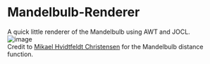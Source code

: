 # Mandelbulb-Renderer
A quick little renderer of the Mandelbulb using AWT and JOCL. <br>
![image](https://user-images.githubusercontent.com/45949286/196750770-37e89379-c692-47c2-a847-0432364392d2.png)<br>
Credit to <a href="http://blog.hvidtfeldts.net/index.php/2011/09/distance-estimated-3d-fractals-v-the-mandelbulb-different-de-approximations/">Mikael Hvidtfeldt Christensen</a> for the Mandelbulb distance function.
